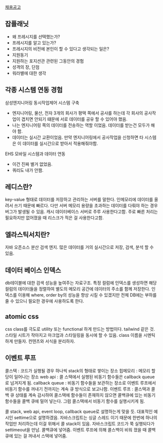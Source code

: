 [채용공고](https://www.saramin.co.kr/zf_user/jobs/relay/view?isMypage=no&rec_idx=46740538&recommend_ids=eJxNjrkVA0EIQ6txDgJxxC5k%2B%2B%2FCzNqe2Uf0QRJyuMKir9J45dsdok1cLbowChWGucqNSc%2BKgzKDvxeRbS3bm9Yj3MktFOq59gTvvw%2B8%2FF5QE7YWPzlTihtj0pLHzQrfvVZaKR%2BtG25bTKlRD%2BIbxamtGxPsjPOo3FkHQcNC%2BwDyaURT&view_type=apply_status&gz=1&t_ref_content=generic&t_ref=apply_status_list&immediately_apply_layer_open=n#seq=0)

## 잡플래닛
- 왜 프레시지를 선택했는가?
- 프레시지를 알고 있는가?
- 프레시지의 비전에 본인이 할 수 있다고 생각되는 일은?
- 지원동기
- 지원하는 포지션관 관련된 그동안의 경험
- 성격의 장, 단점
- 워라밸에 대한 생각

## 각종 시스템 연동 경험
삼성엔지니어링 동시작업제어 시스템 구축
- 엔지니어링, 물산, 전자 3개의 회사가 평택 쪽에서 공사를 하는데 각 회사의 공사작업이 겹치면 안되기 떄문에 서로 데이터를 공유 할 수 있어야 했음.
- 나는 엔지니어링 쪽의 데이터를 전송하는 역할 이었음. 데이터를 받는건 모두가 해야 함.
- 데이터는 실시간 교환이었음. 만약 엔지니어링에서 공사작업을 신청하면 타 시스템은 이 데이터를 실시간으로 받아서 적용해줘야함.

EHS 모바일 시스템과 데이터 연동
- 이건 진짜 별거 없었음.
- 쿼리도 내가 안짬.

## 레디스란?
key-value 형태로 데이터를 저장하고 관리하는 서버를 말한다.
인메모리에 데이터를 올려서 쓰기 때문에 빠르다. 다만 서버 메모리 용량을 초과하는 데이터를 다뤄야 하는 경우 버그가 발생될 수 있음.
캐시 데이터베이스 서버로 주루 사용한다고함. 주로 빠른 처리는 필요하지만 없어졌을 때 리스크가 적은 걸 사용한다고함.

## 엘라스틱서치란?
자바 오픈소스 분산 검색 엔지. 많은 데이터를 거의 실시간으로 저장, 검색, 분석 할 수 있음.

## 데이터 베이스 인덱스
db테이블에 대한 검색 성능을 높여주는 자료구조.
특정 컬럼에 인덱스를 생성하면 해당 컬럼의 데이터들을 정렬하여 별도의 메모리 공간에 데이터의 주소를 함께 저장한다.
인덱스를 이용해 where, order by의 성능을 향상 시킬 수 있겠지만 전체 DB에는 부하를 줄 수 있으니 필요한 경우에 사용하도록 한다.

## atomic css
css class를 극도로 utility 또는 functional 하게 만드는 방법이다. tailwind 같은 것.
스타일 시트가 작아지고 마크업과 스타일링을 동시에 할 수 있음.
class 이름을 시멘틱하게 만들자.
컨텐츠와 서식을 분리하자.

## 이벤트 루프
콜스택 : 코드가 실행될 경우 하나씩 stack의 형태로 쌓이는 장소
힙메모리 : 메모리 할당이 일어나는 장소
web api : 콜 스택에서 실행된 비동기 함수들은 callback queue로 넘겨지게 됨.
callback queue : 비동기 함수들을 보관하는 장소로 이벤트 루프에서 비동기 함수를 꺼내기 전까지는 계속 큐 방식으로 보고나함.
이벤트 루프 : 콜스택과 콜백 큐 상태를 계속 감시하여 콜스택에 함수들이 존재하지 않으면 콜백큐에 있는 비동기 함수들을 콜백 큐에 밀어 넣는다. 그럼 콜스택에서 비동기 함수를 실행시키게 됨.

콜 stack, web api, event loop, callback queue로 설명하는게 맞을 듯.
대표적인 예시인 settime으로 설명하겠음.
자바스크립트는 싱글 스레드 이기 때문에 한번에 하나의 작업만 처리하는데 이걸 위해서 콜 stack이 있음.
자바스크립트 코드가 쭉 실행되다가 settimeout을 만남.
콜백큐에 넣어줌.
이벤트 루프에 의해 콜스백이 비워 졌을 때 콜백큐에 있는 걸 꺼내서 스택에 넣어줌.
